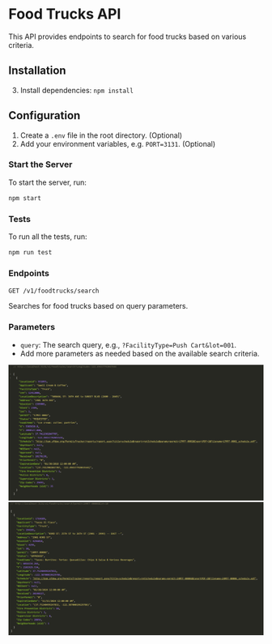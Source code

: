 # Food Trucks API

This API provides endpoints to search for food trucks based on various criteria.

## Installation

3. Install dependencies: `npm install`

## Configuration

1. Create a `.env` file in the root directory. (Optional)
2. Add your environment variables, e.g. `PORT=3131`. (Optional)

### Start the Server

To start the server, run:

```bash
npm start
```

### Tests

To run all the tests, run:

```bash
npm run test
```

### Endpoints

```
GET /v1/foodtrucks/search
```

Searches for food trucks based on query parameters.

### Parameters

- `query`: The search query, e.g., `?FacilityType=Push Cart&lot=001`.
- Add more parameters as needed based on the available search criteria.

![image info](./screenshots/Longitude.png)
![image info](./screenshots/Multi-Search.png)
